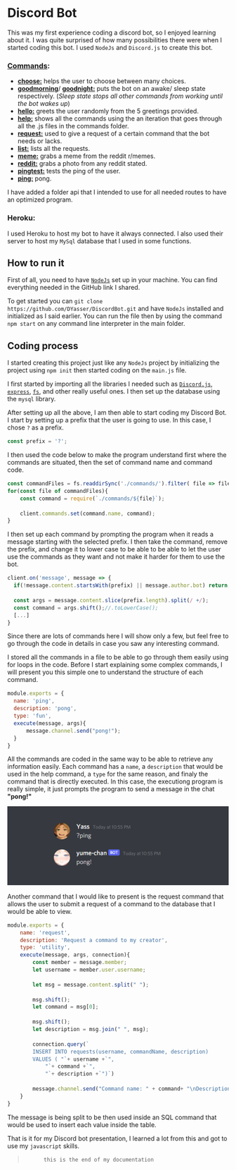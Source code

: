 # Discord Bot

This was my first experience coding a discord bot, so I enjoyed learning about it. I was quite surprised of how many possibilities there were when I started coding this bot. I used `NodeJs` and `Discord.js` to create this bot.

### [Commands](https://github.com/DYasser/DiscordBot/tree/master/commands):  
- [**choose:**](https://github.com/DYasser/DiscordBot/blob/master/commands/choose.js) helps the user to choose between many choices.
- [**goodmorning**](https://github.com/DYasser/DiscordBot/blob/master/commands/goodmorning.js)/ [**goodnight:**](https://github.com/DYasser/DiscordBot/blob/master/commands/goodnight.js) puts the bot on an awake/ sleep state respectively. (*Sleep state stops all other commands from working until the bot wakes up*)
- [**hello:**](https://github.com/DYasser/DiscordBot/blob/master/commands/hello.js) greets the user randomly from the 5 greetings provided.
- [**help:**](https://github.com/DYasser/DiscordBot/blob/master/commands/help.js) shows all the commands using the an iteration that goes through all the .js files in the commands folder.
- [**request:**](https://github.com/DYasser/DiscordBot/blob/master/commands/request.js) used to give a request of a certain command that the bot needs or lacks.
- [**list:**](https://github.com/DYasser/DiscordBot/blob/master/commands/list.js) lists all the requests.
- [**meme:**](https://github.com/DYasser/DiscordBot/blob/master/commands/meme.js) grabs a meme from the reddit r/memes.
- [**reddit:**](https://github.com/DYasser/DiscordBot/blob/master/commands/reddit.js) grabs a photo from any reddit stated.
- [**pingtest:**](https://github.com/DYasser/DiscordBot/blob/master/commands/pingtest.js) tests the ping of the user.
- [**ping:**](https://github.com/DYasser/DiscordBot/blob/master/commands/ping.js) pong.

I have added a folder api that I intended to use for all needed routes to have an optimized program.
 
### Heroku:
I used Heroku to host my bot to have it always connected. I also used their server to host my `MySql` database that I used in some functions.

## How to run it

First of all, you need to have [`NodeJs`](!https://github.com/nodejs/node) set up in your machine. You can find everything needed in the GitHub link I shared.

To get started you can `git clone  https://github.com/DYasser/DiscordBot.git` and have `NodeJs` installed and initialized as I said earlier. You can run the file then by using the command `npm start` on any command line interpreter in the main folder.

## Coding process

I started creating this project just like any `NodeJs` project by initializing the project using `npm init` then started coding on the `main.js` file.

I first started by importing all the libraries I needed such as [`Discord.js`](!https://github.com/discordjs/discord.js/), [`express`](!https://github.com/expressjs/express), [`fs`](!https://github.com/nodejs/node/blob/master/doc/api/fs.md), and other really useful ones. I then set up the database using the `mysql` library. 

After setting up all the above, I am then able to start coding my Discord Bot. I start by setting up a prefix that the user is going to use. In this case, I chose `?` as a prefix.

```javascript
const prefix = '?';
```

I then used the code below to make the program understand first where the commands are situated, then the set of command name and command code.

```javascript
const commandFiles = fs.readdirSync('./commands/').filter( file => file.endsWith('.js'));
for(const file of commandFiles){
    const command = require(`./commands/${file}`);

    client.commands.set(command.name, command);
}
```

I then set up each command by prompting the program when it reads a message starting with the selected prefix. I then take the command, remove the prefix, and change it to lower case to be able to be able to let the user use the commands as they want and not make it harder for them to use the bot. 

```javascript
client.on('message', message => {
  if(!message.content.startsWith(prefix) || message.author.bot) return;

  const args = message.content.slice(prefix.length).split(/ +/);
  const command = args.shift();//.toLowerCase();
  [...]
}
```

Since there are lots of commands here I will show only a few, but feel free to go through the code in details in case you saw any interesting command.

I stored all the commands in a file to be able to go through them easily using for loops in the code. 
Before I start explaining some complex commands, I will present you this simple one to understand the structure of each command.

```javascript
module.exports = {
  name: 'ping',
  description: 'pong',
  type: 'fun',
  execute(message, args){
      message.channel.send("pong!");
  }
}
```
All the commands are coded in the same way to be able to retrieve any information easily. Each command has a `name`, a `description` that would be used in the help command, a `type` for the same reason, and finaly the command that is directly executed. In this case, the executiong program is really simple, it just prompts the program to send a message in the chat **"pong!"**

![pingCommand](./ss/ping.png)

Another command that I would like to present is the request command that allows the user to submit a request of a command to the database that I would be able to view. 

```javascript
module.exports = {
    name: 'request',
    description: 'Request a command to my creator',
    type: 'utility',
    execute(message, args, connection){
        const member = message.member;
        let username = member.user.username;

        let msg = message.content.split(" ");

        msg.shift();
        let command = msg[0];

        msg.shift();
        let description = msg.join(" ", msg); 

        connection.query(`
        INSERT INTO requests(username, commandName, description) 
        VALUES ( "`+ username +`",
            "`+ command +`",
            "`+ description +`")`)

        message.channel.send("Command name: " + command+ "\nDescription: " + description + "\nsent by "+`${member}`+"!");
    }
}
```

The message is being split to be then used inside an SQL command that would be used to insert each value inside the table.

That is it for my Discord bot presentation, I learned a lot from this and got to use my `javascript` skills.

>           this is the end of my documentation
